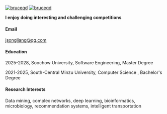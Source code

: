 [![bruceqd](https://img.shields.io/badge/%20gitee%20-8A2BE2)](https://gitee.com/liangjingsong)  [![bruceqd](https://img.shields.io/badge/%20csdn%20-8A2BE2)](https://blog.csdn.net/qq_41735337)

<strong>I enjoy doing interesting and challenging competitions</strong>



#### Email

jsongliang@qq.com


#### Education

2025-2028, Soochow University, Software Engineering, Master Degree

2021-2025, South-Central Minzu University, Computer Science , Bachelor's Degree

#### Research Interests

Data mining, complex networks, deep learning, bioinformatics, microbiology, recommendation systems, intelligent transportation


